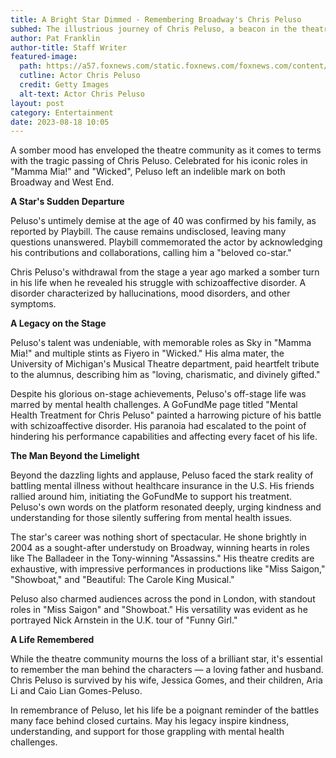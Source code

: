 ```yaml
---
title: A Bright Star Dimmed - Remembering Broadway's Chris Peluso
subhed: The illustrious journey of Chris Peluso, a beacon in the theatre realm, tragically comes to an end.
author: Pat Franklin
author-title: Staff Writer
featured-image: 
  path: https://a57.foxnews.com/static.foxnews.com/foxnews.com/content/uploads/2023/08/640/320/chris-peluso.jpg?ve=1&tl=1
  cutline: Actor Chris Peluso
  credit: Getty Images
  alt-text: Actor Chris Peluso
layout: post
category: Entertainment
date: 2023-08-18 10:05
---
```


A somber mood has enveloped the theatre community as it comes to terms with the tragic passing of Chris Peluso. Celebrated for his iconic roles in "Mamma Mia!" and "Wicked", Peluso left an indelible mark on both Broadway and West End.

**A Star's Sudden Departure**

Peluso's untimely demise at the age of 40 was confirmed by his family, as reported by Playbill. The cause remains undisclosed, leaving many questions unanswered. Playbill commemorated the actor by acknowledging his contributions and collaborations, calling him a "beloved co-star."

Chris Peluso's withdrawal from the stage a year ago marked a somber turn in his life when he revealed his struggle with schizoaffective disorder. A disorder characterized by hallucinations, mood disorders, and other symptoms.

**A Legacy on the Stage**

Peluso's talent was undeniable, with memorable roles as Sky in "Mamma Mia!" and multiple stints as Fiyero in "Wicked." His alma mater, the University of Michigan's Musical Theatre department, paid heartfelt tribute to the alumnus, describing him as "loving, charismatic, and divinely gifted."

Despite his glorious on-stage achievements, Peluso's off-stage life was marred by mental health challenges. A GoFundMe page titled "Mental Health Treatment for Chris Peluso" painted a harrowing picture of his battle with schizoaffective disorder. His paranoia had escalated to the point of hindering his performance capabilities and affecting every facet of his life.

**The Man Beyond the Limelight**

Beyond the dazzling lights and applause, Peluso faced the stark reality of battling mental illness without healthcare insurance in the U.S. His friends rallied around him, initiating the GoFundMe to support his treatment. Peluso's own words on the platform resonated deeply, urging kindness and understanding for those silently suffering from mental health issues.

The star's career was nothing short of spectacular. He shone brightly in 2004 as a sought-after understudy on Broadway, winning hearts in roles like The Balladeer in the Tony-winning "Assassins." His theatre credits are exhaustive, with impressive performances in productions like "Miss Saigon," "Showboat," and "Beautiful: The Carole King Musical."

Peluso also charmed audiences across the pond in London, with standout roles in "Miss Saigon" and "Showboat." His versatility was evident as he portrayed Nick Arnstein in the U.K. tour of "Funny Girl."

**A Life Remembered**

While the theatre community mourns the loss of a brilliant star, it's essential to remember the man behind the characters — a loving father and husband. Chris Peluso is survived by his wife, Jessica Gomes, and their children, Aria Li and Caio Lian Gomes-Peluso.

In remembrance of Peluso, let his life be a poignant reminder of the battles many face behind closed curtains. May his legacy inspire kindness, understanding, and support for those grappling with mental health challenges.
